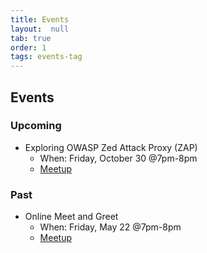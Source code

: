 ```yaml
---
title: Events
layout:  null
tab: true
order: 1
tags: events-tag
---
```


## Events

### Upcoming

- Exploring OWASP Zed Attack Proxy (ZAP)
  - When: Friday, October 30 @7pm-8pm
  - [Meetup](https://www.meetup.com/OWASP-Somerset-Chapter/events/273592981/)


### Past

- Online Meet and Greet
  - When: Friday, May 22 @7pm-8pm
  - [Meetup](https://www.meetup.com/OWASP-Somerset-Chapter/events/270685520/)
